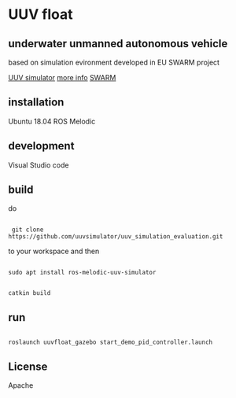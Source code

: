 # UUV float

## underwater unmanned autonomous vehicle

based on simulation evironment developed in EU SWARM project

[UUV simulator](https://github.com/uuvsimulator/)
[more info](https://uuvsimulator.github.io)
[SWARM](http://swarms.eu/index.html)



## installation

Ubuntu 18.04
ROS Melodic

## development

Visual Studio code

## build

do
```

 git clone https://github.com/uuvsimulator/uuv_simulation_evaluation.git 
```
to your workspace and then 

```

sudo apt install ros-melodic-uuv-simulator


catkin build
```

## run
```

roslaunch uuvfloat_gazebo start_demo_pid_controller.launch 

```

## License

Apache
